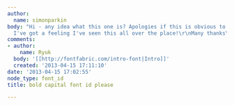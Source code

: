 ```yaml
---
author:
  name: simonparkin
body: "Hi - any idea what this one is? Apologies if this is obvious to typophiles!
  I've got a feeling I've seen this all over the place!\r\nMany thanks\r\n[img:sites/default/files/old-images/546117_562644310441342_1223499051_n_4497.jpg]"
comments:
- author:
    name: Ryuk
  body: '[[http://fontfabric.com/intro-font|Intro]]'
  created: '2013-04-15 17:11:10'
date: '2013-04-15 17:02:55'
node_type: font_id
title: bold capital font id please

---
```

